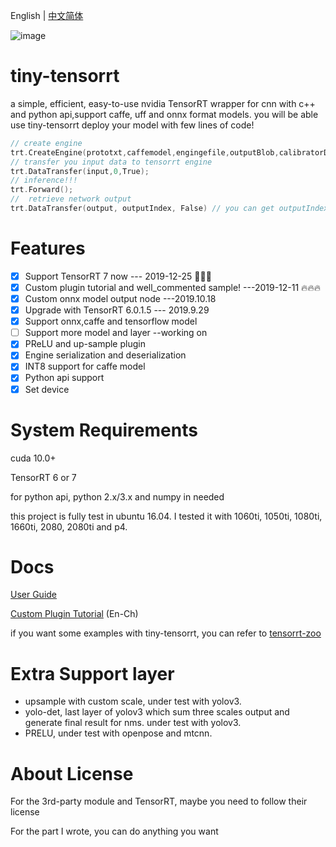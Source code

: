 <!--
 * @Description: In User Settings Edit
 * @Author: zerollzeng
 * @Date: 2019-08-23 09:16:35
 * @LastEditTime : 2019-12-18 15:05:43
 * @LastEditors  : zerollzeng
 -->

English | [中文简体](https://github.com/zerollzeng/tiny-tensorrt/blob/master/docs/README-CN.md)

![image](https://user-images.githubusercontent.com/38289304/71065174-aafc3100-21ab-11ea-9bcb-665d38181e74.png)

# tiny-tensorrt
a simple, efficient, easy-to-use nvidia TensorRT wrapper for cnn with c++ and python api,support caffe, uff and onnx format models. you will be able use tiny-tensorrt deploy your model with few lines of code!
```c++
// create engine
trt.CreateEngine(prototxt,caffemodel,engingefile,outputBlob,calibratorData,maxBatchSize,runMode);
// transfer you input data to tensorrt engine
trt.DataTransfer(input,0,True);
// inference!!!
trt.Forward();
//  retrieve network output
trt.DataTransfer(output, outputIndex, False) // you can get outputIndex in CreateEngine phase
```

# Features
- [x] Support TensorRT 7 now --- 2019-12-25 :christmas_tree::christmas_tree::christmas_tree:
- [x] Custom plugin tutorial and well_commented sample! ---2019-12-11 :fire::fire::fire:
- [x] Custom onnx model output node  ---2019.10.18
- [x] Upgrade with TensorRT 6.0.1.5 --- 2019.9.29
- [x] Support onnx,caffe and tensorflow model
- [ ] Support more model and layer --working on
- [x] PReLU and up-sample plugin
- [x] Engine serialization and deserialization
- [x] INT8 support for caffe model
- [x] Python api support
- [x] Set device

# System Requirements
cuda 10.0+

TensorRT 6 or 7

for python api, python 2.x/3.x and numpy in needed

this project is fully test in ubuntu 16.04. I tested it with 1060ti, 1050ti, 1080ti, 1660ti, 2080, 2080ti and p4.

# Docs

[User Guide](https://github.com/zerollzeng/tiny-tensorrt/blob/master/docs/UserGuide.md)

[Custom Plugin Tutorial](https://github.com/zerollzeng/tiny-tensorrt/blob/master/docs/CustomPlugin.md) (En-Ch)

if you want some examples with tiny-tensorrt, you can refer to [tensorrt-zoo](https://github.com/zerollzeng/tensorrt-zoo)

# Extra Support layer
- upsample with custom scale, under test with yolov3.
- yolo-det, last layer of yolov3 which sum three scales output and generate final result for nms. under test with yolov3.
- PRELU, under test with openpose and mtcnn.

# About License
For the 3rd-party module and TensorRT, maybe you need to follow their license

For the part I wrote, you can do anything you want

